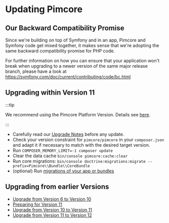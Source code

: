 # Updating Pimcore

## Our Backward Compatibility Promise
Since we're building on top of Symfony and in an app, Pimcore and Symfony code get mixed together, it makes sense that we're adopting the same backward compatibility promise for PHP code. 

For further information on how you can ensure that your application won't break when upgrading to a newer version of the same major release branch, please have a look at
https://symfony.com/doc/current/contributing/code/bc.html

## Upgrading within Version 11

:::tip

We recommend using the Pimcore Platform Version. Details see [here](https://pimcore.com/docs/platform/Platform_Version/).

:::

- Carefully read our [Upgrade Notes](../09_Upgrade_Notes/README.md) before any update. 
- Check your version constraint for `pimcore/pimcore` in your `composer.json` and adapt it if necessary to match with the desired target version.
- Run `COMPOSER_MEMORY_LIMIT=-1 composer update`
- Clear the data cache `bin/console pimcore:cache:clear`
- Run core migrations: `bin/console doctrine:migrations:migrate --prefix=Pimcore\\Bundle\\CoreBundle`
- (optional) Run [migrations of your app or bundles](../../19_Development_Tools_and_Details/37_Migrations.md)

## Upgrading from earlier Versions
- [Upgrade from Version 6 to Version 10](./10_V6_to_V10.md)
- [Preparing for Version 11](./11_Preparing_for_V11.md)
- [Upgrade from Version 10 to Version 11](./12_V10_to_V11.md)
- [Upgrade from Version 11 to Version 12](./13_V11_to_V12.md)
